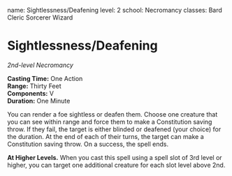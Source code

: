 name: Sightlessness/Deafening
level: 2
school: Necromancy
classes: Bard
         Cleric
         Sorcerer
         Wizard

# Sightlessness/Deafening 
_2nd-level Necromancy_ 

**Casting Time:** One Action   
**Range:** Thirty Feet   
**Components:** V   
**Duration:** One Minute 

You can render a foe sightless or deafen them. Choose one creature that you can see within range and force them to make a Constitution saving throw. If they fail, the target is either blinded or deafened (your choice) for the duration. At the end of each of their turns, the target can make a Constitution saving throw. On a success, the spell ends. 

**At Higher Levels.** When you cast this spell using a spell slot of 3rd level or higher, you can target one additional creature for each slot level above 2nd. 
